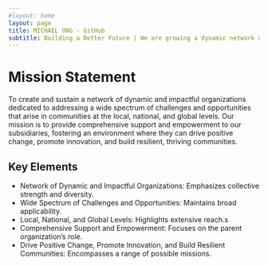 ```yaml
---
#layout: home
layout: page
title: MICHAEL ONG - GitHub
subtitle: Building a Better Future | We are growing a dynamic network of non-profits dedicated to tackling challenges and seizing opportunities from local to global levels.
---
```


# Mission Statement

To create and sustain a network of dynamic and impactful organizations dedicated to addressing a wide spectrum of challenges and opportunities that arise in communities at the local, national, and global levels. Our mission is to provide comprehensive support and empowerment to our subsidiaries, fostering an environment where they can drive positive change, promote innovation, and build resilient, thriving communities.

## Key Elements

* Network of Dynamic and Impactful Organizations: Emphasizes collective strength and diversity.
* Wide Spectrum of Challenges and Opportunities: Maintains broad applicability.
* Local, National, and Global Levels: Highlights extensive reach.s
* Comprehensive Support and Empowerment: Focuses on the parent organization’s role.
* Drive Positive Change, Promote Innovation, and Build Resilient Communities: Encompasses a range of possible missions.

<div class="gfm-embed" data-url="https://www.gofundme.com/f/empower-change-support-our-nonprofit-vision/widget/large?sharesheet=donationsEmpty&attribution_id=sl:987a8a9e-98dd-4038-921e-86b3876d49a3"></div><script defer src="https://www.gofundme.com/static/js/embed.js"></script>